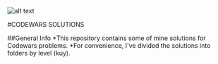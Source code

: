 ![alt text](https://uploads-ssl.webflow.com/62e3ee10882dc50bcae8d07a/634816d46fc4a32b2a583416_codewars-og-image.png)

#CODEWARS SOLUTIONS

##General Info
*This repository contains some of mine solutions for Codewars problems.
*For convenience, I've divided the solutions into folders by level (kuy).
